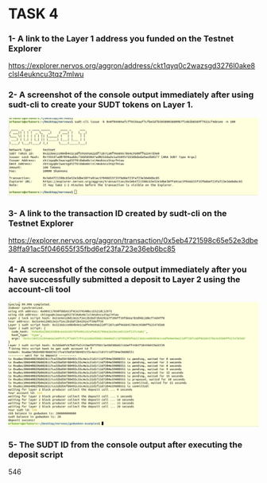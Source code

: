 # TASK 4 

### 1- A link to the Layer 1 address you funded on the Testnet Explorer

https://explorer.nervos.org/aggron/address/ckt1qyq0c2wazsgd3276l0ake8clsl4eukncu3tqz7mlwu

### 2- A screenshot of the console output immediately after using sudt-cli to create your SUDT tokens on Layer 1.

<img src="https://github.com/orhanors/nervos-hackhaton/blob/master/task4/sudt-cli.png" />

### 3- A link to the transaction ID created by sudt-cli on the Testnet Explorer

https://explorer.nervos.org/aggron/transaction/0x5eb4721598c65e52e3dbe38ffa91ac5f046655f35fbd6ef23fa723e36eb6bc85

### 4- A screenshot of the console output immediately after you have successfully submitted a deposit to Layer 2 using the account-cli tool

<img src="https://github.com/orhanors/nervos-hackhaton/blob/master/task4/deposit.png" />

### 5- The SUDT ID from the console output after executing the deposit script

546
